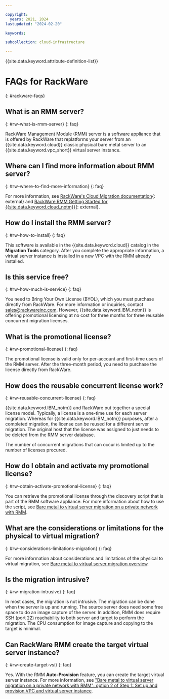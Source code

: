 ```yaml
---

copyright:
  years: 2021, 2024
lastupdated: "2024-02-20"

keywords: 

subcollection: cloud-infrastructure

---
```


{{site.data.keyword.attribute-definition-list}}

# FAQs for RackWare
{: #rackware-faqs}

## What is an RMM server?
{: #rw-what-is-rmm-server}
{: faq}

RackWare Management Module (RMM) server is a software appliance that is offered by RackWare that replatforms your server from an {{site.data.keyword.cloud}} classic physical bare metal server to an {{site.data.keyword.vpc_short}} virtual server instance.

## Where can I find more information about RMM server?
{: #rw-where-to-find-more-information}
{: faq}

For more information, see [RackWare's Cloud Migration documentation](https://www.rackwareinc.com/cloud-migration){: external} and [RackWare RMM Getting Started for {{site.data.keyword.cloud_notm}}](https://www.rackwareinc.com/rackware-rmm-getting-started-for-ibm-cloud){: external}.

## How do I install the RMM server?
{: #rw-how-to-install}
{: faq}

This software is available in the {{site.data.keyword.cloud}} catalog in the **Migration Tools** category. After you complete the appropriate information, a virtual server instance is installed in a new VPC with the RMM already installed.

## Is this service free?
{: #rw-how-much-is-service}
{: faq}

You need to Bring Your Own License (BYOL), which you must purchase directly from RackWare. For more information or inquiries, contact [sales@rackwareinc.com](mailto:sales@rackwareinc.com). However, {{site.data.keyword.IBM_notm}} is offering promotional licensing at no cost for three months for three reusable concurrent migration licenses.

## What is the promotional license?
{: #rw-promotional-license}
{: faq}

The promotional license is valid only for per-account and first-time users of the RMM server. After the three-month period, you need to purchase the license directly from RackWare.

## How does the reusable concurrent license work?
{: #rw-reusable-concurrent-license}
{: faq}

{{site.data.keyword.IBM_notm}} and RackWare put together a special license model. Typically, a license is a one-time use for each server migration. Whereas for {{site.data.keyword.IBM_notm}} purposes, after a completed migration, the license can be reused for a different server migration. The original host that the license was assigned to just needs to be deleted from the RMM server database.

The number of concurrent migrations that can occur is limited up to the number of licenses procured.

## How do I obtain and activate my promotional license?
{: #rw-obtain-activate-promotional-license}
{: faq}

You can retrieve the promotional license through the discovery script that is part of the RMM software appliance. For more information about how to use the script, see [Bare metal to virtual server migration on a private network with RMM](/docs/cloud-infrastructure?topic=cloud-infrastructure-pv-migration-private-network).

## What are the considerations or limitations for the physical to virtual migration?
{: #rw-considerations-limitations-migration}
{: faq}

For more information about considerations and limitations of the physical to virtual migration, see [Bare metal to virtual server migration overview](/docs/cloud-infrastructure?topic=cloud-infrastructure-pv-migration-overview).

## Is the migration intrusive?
{: #rw-migration-intrusive}
{: faq}

In most cases, the migration is not intrusive. The migration can be done when the server is up and running. The source server does need some free space to do an image capture of the server. In addition, RMM does require SSH (port 22) reachability to both server and target to perform the migration. The CPU consumption for image capture and copying to the target is minimal.

## Can RackWare RMM create the target virtual server instance?
{: #rw-create-target-vsi}
{: faq}

Yes. With the RMM **Auto-Provision** feature, you can create the target virtual server instance. For more information, see ["Bare metal to virtual server migration on a private network with RMM": option 2 of Step 1: Set up and provision VPC and virtual server instance](/docs/cloud-infrastructure?topic=cloud-infrastructure-pv-migration-private-network#set-up-provision-vpc-vsi).
